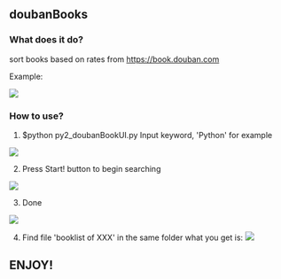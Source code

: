 ## doubanBooks


### What does it do?
sort books based on rates from https://book.douban.com

Example:

![](https://raw.githubusercontent.com/Rafael-Cheng/doubanBooks/master/4.png)


### How to use?
1. $python py2_doubanBookUI.py
Input keyword, 'Python' for example

![](https://raw.githubusercontent.com/Rafael-Cheng/doubanBooks/master/1.png)

2. Press Start! button to begin searching

![](https://raw.githubusercontent.com/Rafael-Cheng/doubanBooks/master/2.png)

3. Done

![](https://raw.githubusercontent.com/Rafael-Cheng/doubanBooks/master/3.png)

4. Find file 'booklist of XXX' in the same folder
what you get is:
![](https://raw.githubusercontent.com/Rafael-Cheng/doubanBooks/master/4.png)


## ENJOY!
